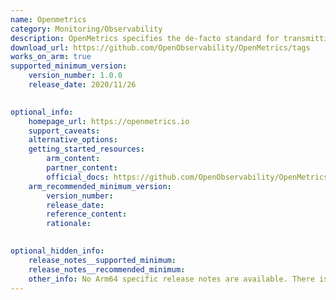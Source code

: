 ```yaml
--- 
name: Openmetrics
category: Monitoring/Observability
description: OpenMetrics specifies the de-facto standard for transmitting cloud-native metrics at scale.
download_url: https://github.com/OpenObservability/OpenMetrics/tags
works_on_arm: true 
supported_minimum_version: 
    version_number: 1.0.0 
    release_date: 2020/11/26

  
optional_info:
    homepage_url: https://openmetrics.io
    support_caveats: 
    alternative_options: 
    getting_started_resources: 
        arm_content:
        partner_content:
        official_docs: https://github.com/OpenObservability/OpenMetrics/blob/main/specification/OpenMetrics.md
    arm_recommended_minimum_version: 
        version_number:
        release_date:
        reference_content:
        rationale:

  
optional_hidden_info:
    release_notes__supported_minimum:
    release_notes__recommended_minimum:
    other_info: No Arm64 specific release notes are available. There is just one release present. Installation and testing were done through this release's  tar file.
---
```

